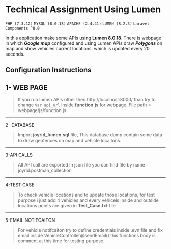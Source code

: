 # Technical Assignment Using Lumen

`PHP (7.3.12)`
`MYSQL (8.0.18)`
`APACHE (2.4.41)`
`LUMEN (8.2.3)`
`Laravel Components ^8.0`

In this application make some APIs using **Lumen 8.0.18**. 
There is webpage in which ***Google map*** configured and using Lumen APIs draw ***Polygons*** on map and show vehicles current locations. which is updated every 20 seconds.

## Configuration Instructions

1- WEB PAGE
-----------
> If you run lumen APIs other then http://localhost:8000/ than try to change `Var api_url` inside **function.js** for webpage.
File path = webpage/js/function.js
-------------------------------
2- DATABASE
> Import **joyrid_lumen.sql** file, This database dump contain some data to draw geofences on map and vehicle locaitons.
-----------------------------------
3-API CALLS
> All API call are exported in json file you can find file by name joyrid.postman_collection
------------------------------
4-TEST CASE
> To check vehicle locations and to update those locations, for test purpose i just add 4 vehicles and every vehicels inside and outside locations points are given in **Test_Case.txt** file
------------------------------
5-EMAIL NOTIFCAITON
> For vehicle notifcaiton try to define credentials inside .evn file and fix email inside VehicleController@sendEmail() this functions body is comment at this time for testing purpose.
